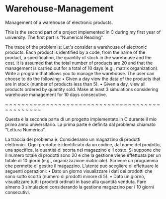 # Warehouse-Management
Management of a warehouse of electronic products.

This is the second part of a project implemented in C during my first year of university. The first part is "Numerical Reading".

The trace of the problem is:
Let's consider a warehouse of electronic products. Each product is identified by a
code, from the name of the product, a specification, the quantity of stock in the warehouse and the
cost.
It is assumed that the total number of products are 20 and that the management is carried out for
a total of 10 days (e.g., matrix organization). Write a program that
allows you to manage the warehouse.
The user can choose to do the following:
• Given a day view the data of the products that are in stock
(number of products less than 5).
• Given a day, view all products ordered by quantity sold.
Make at least 3 simulations considering warehouse management for 10 days
consecutive.

~ ~ ~ ~ ~ ~ ~ ~ ~ ~ ~ ~ ~ ~ ~ ~ ~ ~ ~ ~ ~ ~ ~ ~ ~ ~ ~ ~ ~ ~ ~ ~ ~ ~ ~ ~ ~ ~ ~ ~ ~ ~ ~ ~ ~ ~ ~ 

Questa è la seconda parte di un progetto implementato in C durante il mio primo anno universitario. La prima parte è definita dal problema chiamato "Lettura Numerica".

La traccia del problema è:
Consideriamo un magazzino di prodotti elettronici. Ogni prodotto è identificato da un
codice, dal nome del prodotto, una specifica, la quantità di scorta nel magazzino e il
costo.
Si suppone che il numero totale di prodotti sono 20 e che la gestione viene effettuata per
un totale di 10 giorni (e.g., organizzazione matriciale). Scrivere un programma che
permette di gestire il magazzino.
L’utente può scegliere di effettuare le seguenti operazioni:
• Dato un giorno visualizzare i dati dei prodotti che sono sotto scorta
(numero di prodotti minore di 5).
• Dato un giorno, visualizzare tutti i prodotti ordinati in base alla quantità venduta.
Fare almeno 3 simulazioni considerando la gestione magazzino per i 10 giorni
consecutivi.
